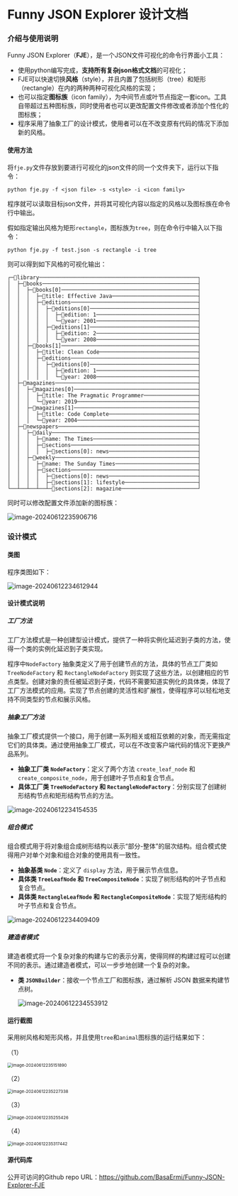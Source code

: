 # Funny JSON Explorer 设计文档

### 介绍与使用说明

Funny JSON Explorer（**FJE**），是一个JSON文件可视化的命令行界面小工具：

- 使用python编写完成，**支持所有复杂json格式文档**的可视化；
- FJE可以快速切换**风格**（style），并且内置了包括树形（tree）和矩形（rectangle）在内的两种两种可视化风格的实现；
- 也可以指定**图标族**（icon family），为中间节点或叶节点指定一套icon。工具自带超过五种图标族，同时使用者也可以更改配置文件修改或者添加个性化的图标族；
- 程序采用了抽象工厂的设计模式，使用者可以在不改变原有代码的情况下添加新的风格。

#### 使用方法

将`fje.py`文件存放到要进行可视化的json文件的同一个文件夹下，运行以下指令：

```shell
python fje.py -f <json file> -s <style> -i <icon family>
```

程序就可以读取目标json文件，并将其可视化内容以指定的风格以及图标族在命令行中输出。

假如指定输出风格为矩形`rectangle`，图标族为`tree`，则在命令行中输入以下指令：

```shell
python fje.py -f test.json -s rectangle -i tree
```

则可以得到如下风格的可视化输出：

```
┌─🌳library──────────────────────────────────────────────────┐
│  ├─🌳books─────────────────────────────────────────────────┤
│  │  ├─🌳books[0]───────────────────────────────────────────┤
│  │  │  ├─🍂title: Effective Java───────────────────────────┤
│  │  │  ├─🌳editions────────────────────────────────────────┤
│  │  │  │  ├─🌳editions[0]──────────────────────────────────┤
│  │  │  │  │  ├─🍂edition: 1────────────────────────────────┤
│  │  │  │  │  └─🍂year: 2001────────────────────────────────┤
│  │  │  │  ├─🌳editions[1]──────────────────────────────────┤
│  │  │  │  │  ├─🍂edition: 2────────────────────────────────┤
│  │  │  │  │  └─🍂year: 2008────────────────────────────────┤
│  │  ├─🌳books[1]───────────────────────────────────────────┤
│  │  │  ├─🍂title: Clean Code───────────────────────────────┤
│  │  │  ├─🌳editions────────────────────────────────────────┤
│  │  │  │  ├─🌳editions[0]──────────────────────────────────┤
│  │  │  │  │  ├─🍂edition: 1────────────────────────────────┤
│  │  │  │  │  └─🍂year: 2008────────────────────────────────┤
│  ├─🌳magazines─────────────────────────────────────────────┤
│  │  ├─🌳magazines[0]───────────────────────────────────────┤
│  │  │  ├─🍂title: The Pragmatic Programmer─────────────────┤
│  │  │  └─🍂year: 2019──────────────────────────────────────┤
│  │  ├─🌳magazines[1]───────────────────────────────────────┤
│  │  │  ├─🍂title: Code Complete────────────────────────────┤
│  │  │  └─🍂year: 2004──────────────────────────────────────┤
│  ├─🌳newspapers────────────────────────────────────────────┤
│  │  ├─🌳daily──────────────────────────────────────────────┤
│  │  │  ├─🍂name: The Times─────────────────────────────────┤
│  │  │  ├─🌳sections────────────────────────────────────────┤
│  │  │  │  ├─🍂sections[0]: news────────────────────────────┤
│  │  ├─🌳weekly─────────────────────────────────────────────┤
│  │  │  ├─🍂name: The Sunday Times──────────────────────────┤
│  │  │  ├─🌳sections────────────────────────────────────────┤
│  │  │  │  ├─🍂sections[0]: news────────────────────────────┤
│  │  │  │  ├─🍂sections[1]: lifestyle───────────────────────┤
└──┴──┴──┴──┴─🍂sections[2]: magazine────────────────────────┘
```

同时可以修改配置文件添加新的图标族：

![image-20240612235906716](./assets/image-20240612235906716.png)

### 设计模式

#### 类图

程序类图如下：

![image-20240612234612944](./assets/image-20240612234612944.png)

#### 设计模式说明

##### 工厂方法

工厂方法模式是一种创建型设计模式，提供了一种将实例化延迟到子类的方法，使得一个类的实例化延迟到子类实现。

程序中`NodeFactory` 抽象类定义了用于创建节点的方法，具体的节点工厂类如 `TreeNodeFactory` 和 `RectangleNodeFactory` 则实现了这些方法，以创建相应的节点类型。创建对象的责任被延迟到子类，代码不需要知道实例化的具体类，体现了工厂方法模式的应用。实现了节点创建的灵活性和扩展性，使得程序可以轻松地支持不同类型的节点和展示风格。

##### 抽象工厂方法

抽象工厂模式提供一个接口，用于创建一系列相关或相互依赖的对象，而无需指定它们的具体类。通过使用抽象工厂模式，可以在不改变客户端代码的情况下更换产品系列。

- **抽象工厂类 `NodeFactory`**：定义了两个方法 `create_leaf_node` 和 `create_composite_node`，用于创建叶子节点和复合节点。
- **具体工厂类 `TreeNodeFactory` 和 `RectangleNodeFactory`**：分别实现了创建树形结构节点和矩形结构节点的方法。

<img src="./assets/image-20240612234154535.png" alt="image-20240612234154535"  />



#####  组合模式

组合模式用于将对象组合成树形结构以表示“部分-整体”的层次结构。组合模式使得用户对单个对象和组合对象的使用具有一致性。

- **抽象基类 `Node`**：定义了 `display` 方法，用于展示节点信息。
- **具体类 `TreeLeafNode` 和 `TreeCompositeNode`**：实现了树形结构的叶子节点和复合节点。
- **具体类 `RectangleLeafNode` 和 `RectangleCompositeNode`**：实现了矩形结构的叶子节点和复合节点。

![image-20240612234409409](./assets/image-20240612234409409.png)



##### 建造者模式

建造者模式将一个复杂对象的构建与它的表示分离，使得同样的构建过程可以创建不同的表示。通过建造者模式，可以一步步地创建一个复杂的对象。

- **类 `JSONBuilder`**：接收一个节点工厂和图标族，通过解析 JSON 数据来构建节点树。

  ![image-20240612234553912](./assets/image-20240612234553912.png)



#### 运行截图

采用树风格和矩形风格，并且使用`tree`和`animal`图标族的运行结果如下：

（1）

<img src="./assets/image-20240612235151890.png" alt="image-20240612235151890" style="zoom:67%;" />

（2）

<img src="./assets/image-20240612235227338.png" alt="image-20240612235227338" style="zoom: 67%;" />

（3）

<img src="./assets/image-20240612235255426.png" alt="image-20240612235255426" style="zoom:67%;" />

（4）

<img src="./assets/image-20240612235317442.png" alt="image-20240612235317442" style="zoom: 67%;" />

#### 源代码库

公开可访问的Github repo URL：https://github.com/BasaErmi/Funny-JSON-Explorer-FJE

